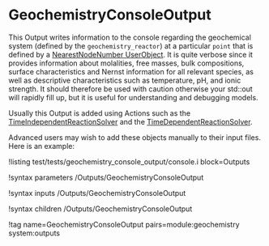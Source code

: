 # GeochemistryConsoleOutput

This Output writes information to the console regarding the geochemical system (defined by the `geochemistry_reactor`) at a particular `point` that is defined by a [NearestNodeNumber UserObject](NearestNodeNumberUO.md).  It is quite verbose since it provides information about molalities, free masses, bulk compositions, surface characteristics and Nernst information for all relevant species, as well as descriptive characteristics such as temperature, pH, and ionic strength.  It should therefore be used with caution otherwise your std::out will rapidly fill up, but it is useful for understanding and debugging models.

Usually this Output is added using Actions such as the [TimeIndependentReactionSolver](TimeIndependentReactionSolver/index.md) and the [TimeDependentReactionSolver](TimeDependentReactionSolver/index.md).

Advanced users may wish to add these objects manually to their input files.  Here is an example:

!listing test/tests/geochemistry_console_output/console.i block=Outputs

!syntax parameters /Outputs/GeochemistryConsoleOutput

!syntax inputs /Outputs/GeochemistryConsoleOutput

!syntax children /Outputs/GeochemistryConsoleOutput

!tag name=GeochemistryConsoleOutput pairs=module:geochemistry system:outputs
